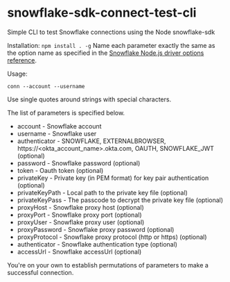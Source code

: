 # snowflake-sdk-connect-test-cli
Simple CLI to test Snowflake connections using the Node snowflake-sdk

Installation:
`
npm install . -g
`
Name each parameter exactly the same as the option name as specified in the [Snowflake Node.js driver options reference](https://docs.snowflake.com/en/developer-guide/node-js/nodejs-driver).

Usage:

`
conn --account --username
`

Use single quotes around strings with special characters.


The list of parameters is specified below.

- account - Snowflake account
- username - Snowflake user
- authenticator - SNOWFLAKE, EXTERNALBROWSER, https://<okta_account_name>.okta.com, OAUTH, SNOWFLAKE_JWT (optional)
- password - Snowflake password (optional)
- token - Oauth token (optional)
- privateKey - Private key (in PEM format) for key pair authentication (optional)
- privateKeyPath - Local path to the private key file (optional)
- privateKeyPass - The passcode to decrypt the private key file (optional)
- proxyHost - Snowflake proxy host (optional)
- proxyPort - Snowflake proxy port (optional)
- proxyUser - Snowflake proxy user (optional)
- proxyPassword - Snowflake proxy password (optional)
- proxyProtocol - Snowflake proxy protocol (http or https) (optional)
- authenticator - Snowflake authentication type (optional)
- accessUrl - Snowflake accessUrl (optional)

You're on your own to establish permutations of parameters to make a successful connection.
      
